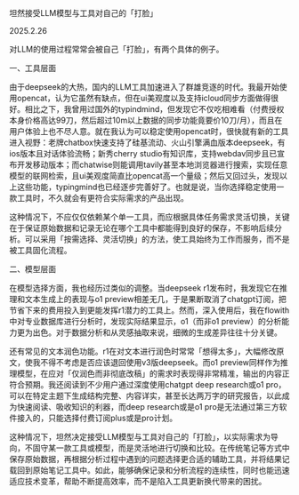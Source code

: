 坦然接受LLM模型与工具对自己的「打脸」 

2025.2.26

对LLM的使用过程常常会被自己「打脸」，有两个具体的例子。

一、工具层面

由于deepseek的大热，国内的LLM工具加速进入了群雄竞逐的时代。我最开始使用opencat，认为它虽然有缺点，但在ui美观度以及支持icloud同步方面做得很好。相比之下，我曾用过国外的typindmind，但发现它不仅吃相难看（付费授权本身价格高达99刀，然后超过10m以上数据的同步功能竟要价10刀/月），而且在用户体验上也不尽人意。就在我认为可以稳定使用opencat时，很快就有新的工具进入视野：老牌chatbox快速支持了硅基流动、火山引擎满血版本deepseek，有ios版本且对话体验流畅；新秀cherry studio有知识库，支持webdav同步且已宣布开发移动版本；而chatwise则能调用tavily甚至本地浏览器进行搜索，实现任意模型的联网检索，且ui美观度简直比opencat高一个量级；然后又回过头，发现以上这些功能，typingmind也已经逐步完善好了。也就是说，当你选择稳定使用一款工具时，不久就会有更符合实际需求的产品出现。

这种情况下，不应仅仅依赖某个单一工具，而应根据具体任务需求灵活切换，关键在于保证原始数据和记录无论在哪个工具中都能得到良好的保存，不影响后续分析。可以采用「按需选择、灵活切换」的方法，使工具始终为工作而服务，而不是被工具固化流程。

二、模型层面

在模型选择方面，我也经历过类似的调整。当deepseek r1发布时，我发现它在推理和文本生成上的表现与o1 preview相差无几，于是果断取消了chatgpt订阅，把节省下来的费用投入到更能发挥r1潜力的工具上。然而，深入使用后，我在flowith中对专业数据库进行分析时，发现实际结果显示，o1（而非o1 preview）的分析能力更为出色。对于数据分析和从灵感抽取来说，细微的生成差异往往十分关键。

还有常见的文本润色功能。r1在对文本进行润色时常常「想得太多」，大幅修改原文，使我不得不考虑是否应该退回使用v3版deepseek。而o1 preview同样作为推理模型，在应对「仅润色而非彻底改稿」的需求时表现得非常精准，输出的内容正符合预期。我还阅读到不少用户通过深度使用chatgpt deep research或o1 pro，可以在特定主题下生成结构完整、内容详实，甚至长达两万字的研究报告，以此成为快速阅读、吸收知识的利器，而deep research或是o1 pro是无法通过第三方软件接入的，只能选择付费订阅plus或是pro计划。

这种情况下，坦然决定接受LLM模型与工具对自己的「打脸」，以实际需求为导向，不固守某一款工具或模型，而是灵活地进行切换和比较。在传统笔记等方式中保存原始数据，再根据分析过程中遇到的问题选择更合适的辅助工具，并将结果记载回到原始笔记工具中。如此，能够确保记录和分析流程的连续性，同时也能迅速适应技术变革，帮助不断提高效率，而不是陷入工具更新换代带来的困扰。
